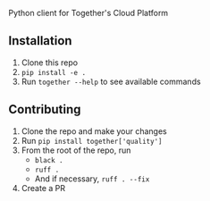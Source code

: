 Python client for Together's Cloud Platform

## Installation
1. Clone this repo
2. `pip install -e .`
3. Run `together --help` to see available commands

## Contributing
1. Clone the repo and make your changes
2. Run `pip install together['quality']`
3. From the root of the repo, run
    - `black .`
    - `ruff .`
    - And if necessary, `ruff . --fix`
4. Create a PR
